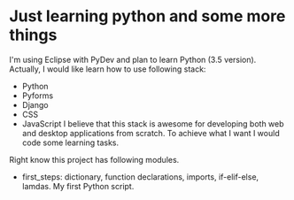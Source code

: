 # Just learning python and some more things
I'm using Eclipse with PyDev and plan to learn Python (3.5 version). Actually, I would like learn how to use following stack: 
* Python
* Pyforms
* Django
* CSS
* JavaScript
I believe that this stack is awesome for developing both web and desktop applications from scratch. To achieve what I want I would code some learning tasks.

Right know this project has following modules.
* first_steps: dictionary, function declarations, imports, if-elif-else, lamdas. My first Python script.
